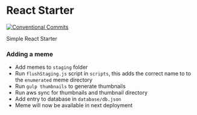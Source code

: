 React Starter
=================
[![Conventional Commits](https://img.shields.io/badge/Conventional%20Commits-1.0.0-yellow.svg)](https://conventionalcommits.org)

Simple React Starter

### Adding a meme

- Add memes to `staging` folder
- Run `flushStaging.js` script in `scripts`, this adds the correct name to to the `enumerated` meme directory
- Run `gulp thumbnails` to generate thumbnails
- Run aws sync for thumbnails and thumbnail directory
- Add entry to database in `database/db.json`
- Meme will now be available in next deployment
